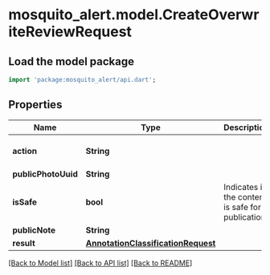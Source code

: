 # mosquito_alert.model.CreateOverwriteReviewRequest

## Load the model package
```dart
import 'package:mosquito_alert/api.dart';
```

## Properties
Name | Type | Description | Notes
------------ | ------------- | ------------- | -------------
**action** | **String** |  | [optional] [default to 'overwrite']
**publicPhotoUuid** | **String** |  | 
**isSafe** | **bool** | Indicates if the content is safe for publication. | 
**publicNote** | **String** |  | 
**result** | [**AnnotationClassificationRequest**](AnnotationClassificationRequest.md) |  | 

[[Back to Model list]](../README.md#documentation-for-models) [[Back to API list]](../README.md#documentation-for-api-endpoints) [[Back to README]](../README.md)


